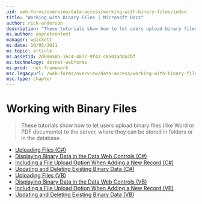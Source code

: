 ```yaml
---
uid: web-forms/overview/data-access/working-with-binary-files/index
title: "Working with Binary Files | Microsoft Docs"
author: rick-anderson
description: "These tutorials show how to let users upload binary files (like Word or PDF documents) to the server, where they can be stored in folders or in the database."
ms.author: aspnetcontent
manager: wpickett
ms.date: 10/05/2011
ms.topic: article
ms.assetid: 2d08658a-16c4-4877-9f43-c6503adda7bf
ms.technology: dotnet-webforms
ms.prod: .net-framework
msc.legacyurl: /web-forms/overview/data-access/working-with-binary-files
msc.type: chapter
---
```

Working with Binary Files
====================
> These tutorials show how to let users upload binary files (like Word or PDF documents) to the server, where they can be stored in folders or in the database.


- [Uploading Files (C#)](uploading-files-cs.md)
- [Displaying Binary Data in the Data Web Controls (C#)](displaying-binary-data-in-the-data-web-controls-cs.md)
- [Including a File Upload Option When Adding a New Record (C#)](including-a-file-upload-option-when-adding-a-new-record-cs.md)
- [Updating and Deleting Existing Binary Data (C#)](updating-and-deleting-existing-binary-data-cs.md)
- [Uploading Files (VB)](uploading-files-vb.md)
- [Displaying Binary Data in the Data Web Controls (VB)](displaying-binary-data-in-the-data-web-controls-vb.md)
- [Including a File Upload Option When Adding a New Record (VB)](including-a-file-upload-option-when-adding-a-new-record-vb.md)
- [Updating and Deleting Existing Binary Data (VB)](updating-and-deleting-existing-binary-data-vb.md)